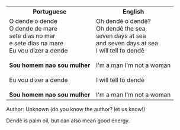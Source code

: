 <table class="capoeira-table">
    <tr class="header-row">
        <th>Portuguese</th>
        <th>English</th>
    </tr>
    <tr>
        <td>O dende o dende<br>O dende de mare<br>sete dias no mar<br>e sete dias na mare<br>Eu vou dizer a dende<br><br><strong>Sou homem nao sou mulher</strong><br><br>Eu vou dizer a dende<br><br><strong>Sou homem nao sou mulher</strong></td>
        <td>Oh dendê o dendê?<br>Oh dendê the sea<br>seven days at sea<br>and seven days at sea<br>I will tell to dendê<br><br>I'm a man I'm not a woman<br><br>I will tell to dendê<br><br>I'm a man I'm not a woman</td>
    </tr>
</table>

<figcaption>
Author: Unknown (do you know the author? let us know!)
</figcaption>

Dendê is palm oil, but can also mean good energy.